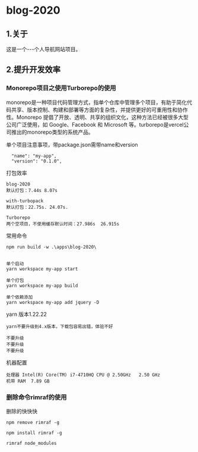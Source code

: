 # blog-2020
## 1.关于
这是一个---个人导航网站项目。

## 2.提升开发效率
### Monorepo项目之使用Turborepo的使用
monorepo是一种项目代码管理方式，指单个仓库中管理多个项目，有助于简化代码共享、版本控制、构建和部署等方面的复杂性，并提供更好的可重用性和协作性。Monorepo 提倡了开放、透明、共享的组织文化，这种方法已经被很多大型公司广泛使用，如 Google、Facebook 和 Microsoft 等。turborepo是vercel公司推出的monorepo类型的系统产品。

单个项目注意事项，带package.json需带name和version
```
  "name": "my-app",
  "version": "0.1.0",
```

打包效率
```
blog-2020
默认打包：7.44s 8.07s

with-turbopack
默认打包：22.75s. 24.07s.

Turborepo
两个空项目，不使用缓存默认时间：27.986s  26.915s
```
常用命令
```
npm run build -w .\apps\blog-2020\


单个启动
yarn workspace my-app start

单个打包
yarn workspace my-app build

单个依赖添加
yarn workspace my-app add jquery -D
```

yarn 版本1.22.22 
```
yarn不要升级到4.x版本，下载包容易出错，体验不好

不要升级
不要升级
不要升级
```

机器配置

```
处理器	Intel(R) Core(TM) i7-4710HQ CPU @ 2.50GHz   2.50 GHz
机带 RAM	7.89 GB
```

### 删除命令rimraf的使用
删除的快快快
```
npm remove rimraf -g

npm install rimraf -g

rimraf node_modules
```

